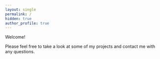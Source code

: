 ```yaml
---
layout: single
permalink: /
hidden: true
author_profile: true
---
```

Welcome!

Please feel free to take a look at some of my projects and contact me with any questions.




